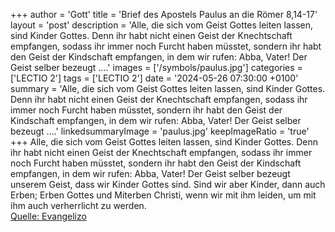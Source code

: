 +++
author = 'Gott'
title = 'Brief des Apostels Paulus an die Römer 8,14-17'
layout = 'post'
description = 'Alle, die sich vom Geist Gottes leiten lassen, sind Kinder Gottes. Denn ihr habt nicht einen Geist der Knechtschaft empfangen, sodass ihr immer noch Furcht haben müsstet, sondern ihr habt den Geist der Kindschaft empfangen, in dem wir rufen: Abba, Vater! Der Geist selber bezeugt ....'
images = ['/symbols/paulus.jpg']
categories = ['LECTIO 2']
tags = ['LECTIO 2']
date = '2024-05-26 07:30:00 +0100'
summary = 'Alle, die sich vom Geist Gottes leiten lassen, sind Kinder Gottes. Denn ihr habt nicht einen Geist der Knechtschaft empfangen, sodass ihr immer noch Furcht haben müsstet, sondern ihr habt den Geist der Kindschaft empfangen, in dem wir rufen: Abba, Vater! Der Geist selber bezeugt ....'
linkedsummaryImage = 'paulus.jpg'
keepImageRatio = 'true'
+++
Alle, die sich vom Geist Gottes leiten lassen, sind Kinder Gottes.
Denn ihr habt nicht einen Geist der Knechtschaft empfangen, sodass ihr immer noch Furcht haben müsstet, sondern ihr habt den Geist der Kindschaft empfangen, in dem wir rufen: Abba, Vater!
Der Geist selber bezeugt unserem Geist, dass wir Kinder Gottes sind.<!--more-->
Sind wir aber Kinder, dann auch Erben; Erben Gottes und Miterben Christi, wenn wir mit ihm leiden, um mit ihm auch verherrlicht zu werden.<br> [Quelle: Evangelizo](https://evangeliumtagfuertag.org/DE/gospel)